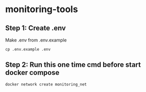 # monitoring-tools

## Step 1: Create .env

Make .env from .env.example

```
cp .env.example .env
```

## Step 2: Run this one time cmd before start docker compose

```
docker network create monitoring_net
```
